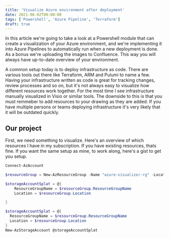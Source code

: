 ```yaml
---
title: 'Visualize Azure environment after deployment'
date: 2021-06-02T00:00:00
tags: ['Powershell', 'Azure Pipeline', 'Terraform']
draft: true
---
```


In this article we're going to take a look at a Powershell module that can create a visualization of your Azure environment, and we're implementing it into Azure Pipelines to automatically run when a new deployment is done. As a bonus we're uploading the images to Confluence. This way you will always have up-to-date overview of your environment.

A common setup today is to deploy infrastructure as code. There are various tools out there like Terraform, ARM and Pulumi to name a few. Having your infrastructure written as code is great for tracking changes, review processes and so on, but it's not always easy to visualize how different resources work together. For the most time I see infrastructure manually visualized in Visio or similar tools. The downside to this is that you must remmeber to add resources to your drawing as they are added. If you have multiple persons or teams deploying infrastructure it's very likely that it will be outdated quickly.

## Our project

First, we need something to visualize. Here's an overview of which resources I have in my subscription. If you have existing resources, thats fine. If you want the same setup as mine, to work along, here's a gist to get you setup.

```powershell
Connect-AzAccount

$resourceGroup = New-AzResourceGroup -Name "azure-visualizer-rg" -Location "westeurope"

$storageAccountSplat = @{
    ResourceGroupName = $resourceGroup.ResourceGroupName
    Location = $resourceGroup.Location

}

$storageAccountSplat = @{
  ResourceGroupName = $resourceGroup.ResourceGroupName
  Location = $resourceGroup.Location
}
New-AzStorageAccount @storageAccountSplat
```
